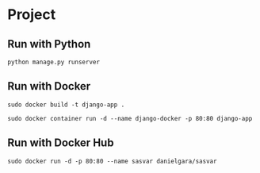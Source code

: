 # Project

## Run with Python

`python manage.py runserver`

## Run with Docker

`sudo docker build -t django-app .`

`sudo docker container run -d --name django-docker -p 80:80 django-app`

## Run with Docker Hub

`sudo docker run -d -p 80:80 --name sasvar danielgara/sasvar`
